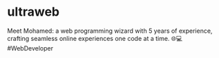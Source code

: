# ultraweb
Meet Mohamed: a web programming wizard with 5 years of experience, crafting seamless online experiences one code at a time. 🌐💻 #WebDeveloper

